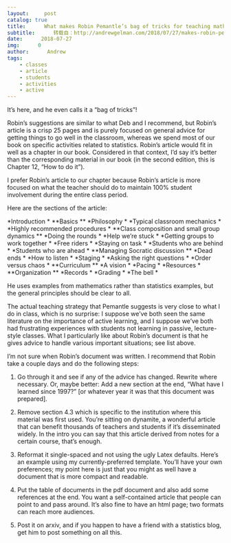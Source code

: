 ```yaml
---
layout:     post
catalog: true
title:      What makes Robin Pemantle’s bag of tricks for teaching math so great?
subtitle:      转载自：http://andrewgelman.com/2018/07/27/makes-robin-pemantles-bag-tricks-teaching-math-great/
date:      2018-07-27
img:      0
author:      Andrew
tags:
    - classes
    - article
    - students
    - activities
    - active
---
```





It’s here, and he even calls it a “bag of tricks”!

Robin’s suggestions are similar to what Deb and I recommend, but Robin’s article is a crisp 25 pages and is purely focused on general advice for getting things to go well in the classroom, whereas we spend most of our book on specific activities related to statistics. Robin’s article would fit in well as a chapter in our book. Considered in that context, I’d say it’s better than the corresponding material in our book (in the second edition, this is Chapter 12, “How to do it”).

I prefer Robin’s article to our chapter because Robin’s article is more focused on what the teacher should do to maintain 100% student involvement during the entire class period.

Here are the sections of the article:

> 

*Introduction *
**Basics **
*Philosophy *
*Typical classroom mechanics *
*Highly recommended procedures *
**Class composition and small group dynamics **
*Doing the rounds *
*Help we’re stuck *
*Getting groups to work together *
*Free riders *
*Staying on task *
*Students who are behind *
*Students who are ahead *
**Managing Socratic discussion **
*Dead ends *
*How to listen *
*Staging *
*Asking the right questions *
*Order versus chaos *
**Curriculum **
*A vision *
*Pacing *
*Resources *
**Organization **
*Records *
*Grading *
*The bell *



He uses examples from mathematics rather than statistics examples, but the general principles should be clear to all.

The actual teaching strategy that Pemantle suggests is very close to what I do in class, which is no surprise: I suppose we’ve both seen the same literature on the importance of active learning, and I suppose we’ve both had frustrating experiences with students not learning in passive, lecture-style classes. What I particularly like about Robin’s document is that he gives advice to handle various important situations; see list above.

I’m not sure when Robin’s document was written. I recommend that Robin take a couple days and do the following steps:

1. Go through it and see if any of the advice has changed. Rewrite where necessary. Or, maybe better: Add a new section at the end, “What have I learned since 1997?” [or whatever year it was that this document was prepared].

2. Remove section 4.3 which is specific to the institution where this material was first used. You’re sitting on dynamite, a wonderful article that can benefit thousands of teachers and students if it’s disseminated widely. In the intro you can say that this article derived from notes for a certain course, that’s enough.

3. Reformat it single-spaced and not using the ugly Latex defaults. Here’s an example using my currently-preferred template. You’ll have your own preferences; my point here is just that you might as well have a document that is more compact and readable.

4. Put the table of documents in the pdf document and also add some references at the end. You want a self-contained article that people can point to and pass around. It’s also fine to have an html page; two formats can reach more audiences.

5. Post it on arxiv, and if you happen to have a friend with a statistics blog, get him to post something on all this.



